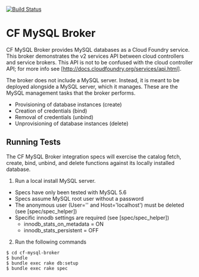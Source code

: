 [![Build Status](https://travis-ci.org/cloudfoundry/cf-mysql-broker.png?branch=master)](https://travis-ci.org/cloudfoundry/cf-mysql-broker)

# CF MySQL Broker

CF MySQL Broker provides MySQL databases as a Cloud Foundry service.  This broker demonstrates the v2 services API between cloud controllers and service brokers. This API is not to be confused with the cloud controller API; for more info see [http://docs.cloudfoundry.org/services/api.html].

The broker does not include a MySQL server.  Instead, it is meant to be deployed alongside a MySQL server, which it manages.  These are the MySQL management tasks that the broker performs.

* Provisioning of database instances (create)
* Creation of credentials (bind)
* Removal of credentials (unbind)
* Unprovisioning of database instances (delete)

## Running Tests

The CF MySQL Broker integration specs will exercise the catalog fetch, create, bind, unbind, and delete functions against its locally installed database.

1. Run a local install MySQL server.
  * Specs have only been tested with MySQL 5.6
  * Specs assume MySQL root user without a password
  * The anonymous user (User='' and Host='localhost') must be deleted (see [spec/spec_helper])
  * Specific innodb settings are required (see [spec/spec_helper])
    - innodb_stats_on_metadata = ON
    - innodb_stats_persistent = OFF

2. Run the following commands

```
$ cd cf-mysql-broker
$ bundle
$ bundle exec rake db:setup
$ bundle exec rake spec
```
